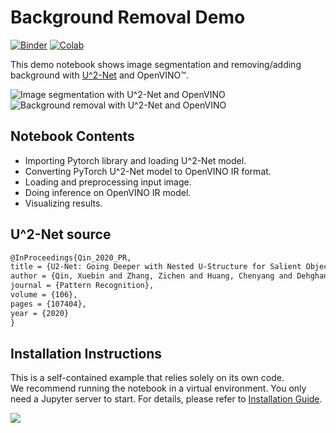 # Background Removal Demo

[![Binder](https://mybinder.org/badge_logo.svg)](https://mybinder.org/v2/gh/eaidova/openvino_notebooks_binder.git/main?urlpath=git-pull%3Frepo%3Dhttps%253A%252F%252Fgithub.com%252Fopenvinotoolkit%252Fopenvino_notebooks%26urlpath%3Dtree%252Fopenvino_notebooks%252Fnotebooks%2Fvision-background-removal%2Fvision-background-removal.ipynb)
[![Colab](https://colab.research.google.com/assets/colab-badge.svg)](https://colab.research.google.com/github/openvinotoolkit/openvino_notebooks/blob/latest/notebooks/vision-background-removal/vision-background-removal.ipynb)

This demo notebook shows image segmentation and removing/adding background with [U^2-Net](https://github.com/xuebinqin/U-2-Net) and OpenVINO™.

![Image segmentation with U^2-Net and OpenVINO](https://user-images.githubusercontent.com/77325899/116818525-1ca00980-ab6c-11eb-83b4-d42fa7d6d94a.png)
![Background removal with U^2-Net and OpenVINO](https://user-images.githubusercontent.com/77325899/116818585-74d70b80-ab6c-11eb-9bad-1ddf1b5ea5fe.png)

## Notebook Contents

* Importing Pytorch library and loading U^2-Net model.
* Converting PyTorch U^2-Net model to OpenVINO IR format.
* Loading and preprocessing input image.
* Doing inference on OpenVINO IR model.
* Visualizing results.

## U^2-Net source

``` markdown
@InProceedings{Qin_2020_PR,
title = {U2-Net: Going Deeper with Nested U-Structure for Salient Object Detection},
author = {Qin, Xuebin and Zhang, Zichen and Huang, Chenyang and Dehghan, Masood and Zaiane, Osmar and Jagersand, Martin},
journal = {Pattern Recognition},
volume = {106},
pages = {107404},
year = {2020}
}
```

## Installation Instructions

This is a self-contained example that relies solely on its own code.</br>
We recommend  running the notebook in a virtual environment. You only need a Jupyter server to start.
For details, please refer to [Installation Guide](../../README.md).

<img referrerpolicy="no-referrer-when-downgrade" src="https://static.scarf.sh/a.png?x-pxid=5b5a4db0-7875-4bfb-bdbd-01698b5b1a77&file=notebooks/vision-background-removal/README.md" />

